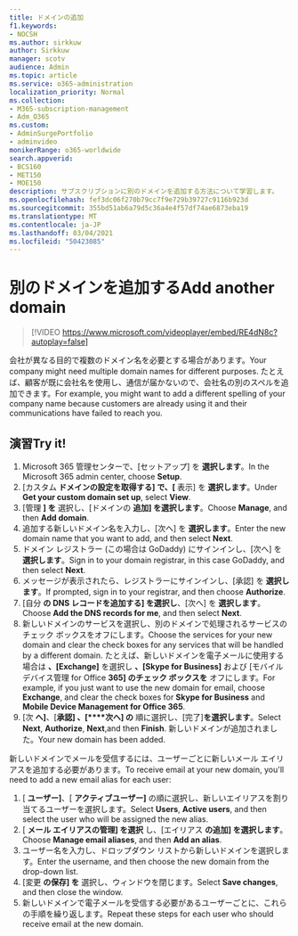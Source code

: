 ```yaml
---
title: ドメインの追加
f1.keywords:
- NOCSH
ms.author: sirkkuw
author: Sirkkuw
manager: scotv
audience: Admin
ms.topic: article
ms.service: o365-administration
localization_priority: Normal
ms.collection:
- M365-subscription-management
- Adm_O365
ms.custom:
- AdminSurgePortfolio
- adminvideo
monikerRange: o365-worldwide
search.appverid:
- BCS160
- MET150
- MOE150
description: サブスクリプションに別のドメインを追加する方法について学習します。
ms.openlocfilehash: fef3dc06f270b79cc7f9e729b39727c9116b923d
ms.sourcegitcommit: 355bd51ab6a79d5c36a4e4f57df74ae6873eba19
ms.translationtype: MT
ms.contentlocale: ja-JP
ms.lasthandoff: 03/04/2021
ms.locfileid: "50423085"
---
```

# <a name="add-another-domain"></a><span data-ttu-id="23fda-103">別のドメインを追加する</span><span class="sxs-lookup"><span data-stu-id="23fda-103">Add another domain</span></span>

> [!VIDEO https://www.microsoft.com/videoplayer/embed/RE4dN8c?autoplay=false]

<span data-ttu-id="23fda-104">会社が異なる目的で複数のドメイン名を必要とする場合があります。</span><span class="sxs-lookup"><span data-stu-id="23fda-104">Your company might need multiple domain names for different purposes.</span></span> <span data-ttu-id="23fda-105">たとえば、顧客が既に会社名を使用し、通信が届かないので、会社名の別のスペルを追加できます。</span><span class="sxs-lookup"><span data-stu-id="23fda-105">For example, you might want to add a different spelling of your company name because customers are already using it and their communications have failed to reach you.</span></span>

## <a name="try-it"></a><span data-ttu-id="23fda-106">演習</span><span class="sxs-lookup"><span data-stu-id="23fda-106">Try it!</span></span>

1. <span data-ttu-id="23fda-107">Microsoft 365 管理センターで、[セットアップ] を **選択します**。</span><span class="sxs-lookup"><span data-stu-id="23fda-107">In the Microsoft 365 admin center, choose **Setup**.</span></span>
1. <span data-ttu-id="23fda-108">[カスタム **ドメインの設定を取得する] で、[** 表示] を **選択します**。</span><span class="sxs-lookup"><span data-stu-id="23fda-108">Under **Get your custom domain set up**, select **View**.</span></span>
1. <span data-ttu-id="23fda-109">[管理 **] を** 選択し、[ドメインの **追加] を選択します**。</span><span class="sxs-lookup"><span data-stu-id="23fda-109">Choose **Manage**, and then **Add domain**.</span></span>
1. <span data-ttu-id="23fda-110">追加する新しいドメイン名を入力し、[次へ] を **選択します**。</span><span class="sxs-lookup"><span data-stu-id="23fda-110">Enter the new domain name that you want to add, and then select **Next**.</span></span>
1. <span data-ttu-id="23fda-111">ドメイン レジストラー (この場合は GoDaddy) にサインインし、[次へ] を **選択します**。</span><span class="sxs-lookup"><span data-stu-id="23fda-111">Sign in to your domain registrar, in this case GoDaddy, and then select **Next**.</span></span>
1. <span data-ttu-id="23fda-112">メッセージが表示されたら、レジストラーにサインインし、[承認] を **選択します**。</span><span class="sxs-lookup"><span data-stu-id="23fda-112">If prompted, sign in to your registrar, and then choose **Authorize**.</span></span>
1. <span data-ttu-id="23fda-113">[自分 **の DNS レコードを追加する] を選択し**、[次へ] を **選択します**。</span><span class="sxs-lookup"><span data-stu-id="23fda-113">Choose **Add the DNS records for me**, and then select **Next**.</span></span>
1. <span data-ttu-id="23fda-114">新しいドメインのサービスを選択し、別のドメインで処理されるサービスのチェック ボックスをオフにします。</span><span class="sxs-lookup"><span data-stu-id="23fda-114">Choose the services for your new domain and clear the check boxes for any services that will be handled by a different domain.</span></span> <span data-ttu-id="23fda-115">たとえば、新しいドメインを電子メールに使用する場合は **、[Exchange]** を選択し **、[Skype for Business]** および [モバイル デバイス管理 for Office **365] のチェック ボックスを** オフにします。</span><span class="sxs-lookup"><span data-stu-id="23fda-115">For example, if you just want to use the new domain for email, choose **Exchange**, and clear the check boxes for **Skype for Business** and **Mobile Device Management for Office 365**.</span></span>
1. <span data-ttu-id="23fda-116">[次 **へ]**、[**承認] 、[\*\*\*\*次へ] の** 順に選択し、[完了]**を選択します**。</span><span class="sxs-lookup"><span data-stu-id="23fda-116">Select **Next**, **Authorize**, **Next**,and then **Finish**.</span></span> <span data-ttu-id="23fda-117">新しいドメインが追加されました。</span><span class="sxs-lookup"><span data-stu-id="23fda-117">Your new domain has been added.</span></span>

<span data-ttu-id="23fda-118">新しいドメインでメールを受信するには、ユーザーごとに新しいメール エイリアスを追加する必要があります。</span><span class="sxs-lookup"><span data-stu-id="23fda-118">To receive email at your new domain, you'll need to add a new email alias for each user:</span></span>

1. <span data-ttu-id="23fda-119">[ **ユーザー]**、[ **アクティブユーザー]** の順に選択し、新しいエイリアスを割り当てるユーザーを選択します。</span><span class="sxs-lookup"><span data-stu-id="23fda-119">Select **Users**, **Active users**, and then select the user who will be assigned the new alias.</span></span>
1. <span data-ttu-id="23fda-120">[ **メール エイリアスの管理] を選択** し、[エイリアス **の追加] を選択します**。</span><span class="sxs-lookup"><span data-stu-id="23fda-120">Choose **Manage email aliases**, and then **Add an alias**.</span></span>
1. <span data-ttu-id="23fda-121">ユーザー名を入力し、ドロップダウン リストから新しいドメインを選択します。</span><span class="sxs-lookup"><span data-stu-id="23fda-121">Enter the username, and then choose the new domain from the drop-down list.</span></span>
1. <span data-ttu-id="23fda-122">[変更 **の保存] を** 選択し、ウィンドウを閉じます。</span><span class="sxs-lookup"><span data-stu-id="23fda-122">Select **Save changes**, and then close the window.</span></span>
1. <span data-ttu-id="23fda-123">新しいドメインで電子メールを受信する必要があるユーザーごとに、これらの手順を繰り返します。</span><span class="sxs-lookup"><span data-stu-id="23fda-123">Repeat these steps for each user who should receive email at the new domain.</span></span>